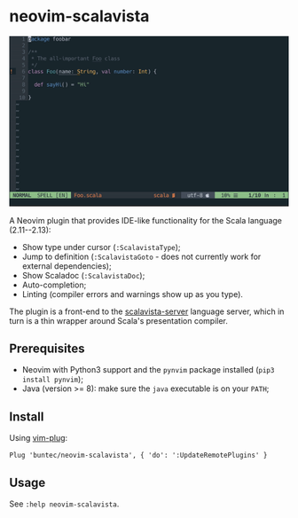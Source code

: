# neovim-scalavista

![](demo.gif)

A Neovim plugin that provides IDE-like functionality for the Scala language (2.11--2.13):

* Show type under cursor (`:ScalavistaType`);
* Jump to definition (`:ScalavistaGoto` - does not currently work for external dependencies);
* Show Scaladoc (`:ScalavistaDoc`);
* Auto-completion;
* Linting (compiler errors and warnings show up as you type).


The plugin is a front-end to the [scalavista-server](https://github.com/buntec/scalavista-server)
language server, which in turn is a thin wrapper around Scala's presentation compiler.


## Prerequisites

* Neovim with Python3 support and the `pynvim` package installed (`pip3 install pynvim`);
* Java (version >= 8): make sure the `java` executable is on your `PATH`;


## Install

Using [vim-plug](https://github.com/junegunn/vim-plug):

```
Plug 'buntec/neovim-scalavista', { 'do': ':UpdateRemotePlugins' }
```


## Usage

See `:help neovim-scalavista`.
